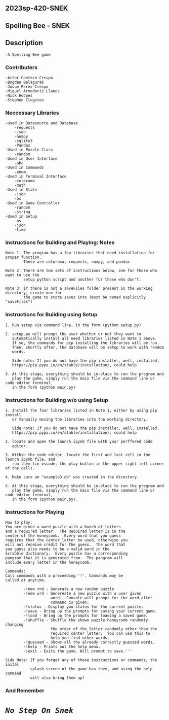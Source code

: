 
## 2023sp-420-SNEK
## Spelling Bee - SNEK

## Description

    -A Spelling Bee game 

### Contributers

    -Aitor Cantero Crespo
    -Bogdan Balagurak
    -Josue Perez-Crespo
    -Miguel Armedariz Llanos
    -Nick Hoopes
    -Stephen Clugston

### Neccessary Libraries

    -Used in Datasource and Database
        -requests
        -json
        -numpy
        -sqlite3
        -Pandas
    -Used in Puzzle Class
        -random
    -Used in User Interface
        -abc
    -Used in Commands
        -enum
    -Used in Terminal Interface
        -colorama
        -math
    -Used in State
        -json
        -os
    -Used in Game Controller
        -random
        -string
    -Used in Setup
        -os
        -json
        -time
    

### Instructions for Building and Playing: Notes

    Note 1: The program has a few libraries that need installation for proper function.
            These are colorama, requests, numpy, and pandas

    Note 2: There are two sets of instructions below, one for those who want to use the 
            setup python script and another for those who don't.

    Note 3: if there is not a saveFiles folder present in the working directory, create one for
            the game to store saves into (must be named explicitly "saveFiles")


### Instructions for Building using Setup

    1. Run setup via command line, in the form (python setup.py)

    2. setup.py will prompt the user whether or not they want to 
       automatically install all need libraries listed in Note 1 above.
       If so, the commands for pip installing the libraries will be run.
       Then, shortly after, the database will be setup to work with random
       words.

       Side note: If you do not have the pip installer, well, installed,
       https://pip.pypa.io/en/stable/installation/, could help
    
    3. At this stage, everything should be in-place to run the program and 
       play the game, simply run the main file via the command line or code editor terminal,
       in the form (python main.py)



### Instructions for Building w/o using Setup

    1. Install the four libraries listed in Note 1, either by using pip install
       or manually moving the libraries into the working directory.

       Side note: If you do not have the pip installer, well, installed,
       https://pip.pypa.io/en/stable/installation/, could help

    2. locate and open the launch.ipynb file with your perffered code
       editor.

    3. Within the code editor, locate the first and last cell in the launch.ipynb file, and
       run them (in vscode, the play button in the upper right left corner of the cell).
    
    4. Make sure an "example3.db" was created in the directory.
    
    5. At this stage, everything should be in-place to run the program and 
       play the game, simply run the main file via the command line or code editor terminal,
       in the form (python main.py).

### Instructions for Playing

    How to play:
    You are given a word puzzle with a bunch of letters
    and a required letter.  The Required letter is in the
    center of the honeycomb.  Every word that you guess
    requires that the center letter be used, otherwise you
    will not receive credit for the guess.  The word that
    you guess also needs to be a valid word in the
    Scrabble dictionary.  Every puzzle has a corresponding
    pangram that it is generated from.  The pangram will
    include every letter in the honeycomb.

    Commands:
    Call commands with a preceeding '!'. Commands may be
    called at anytime.

            -!new rnd - Generate a new random puzzle
            -!new wrd - Genereate a new puzzle with a user given
                        word.  Console will prompt for the word after
                        command is given.
            -!status - Display you status for the current puzzle.
            -!save - Bring up the prompts for saving your current game.
            -!load - Bring up the prompts for loading a saved game.
            -!shuffle - Shuffle the shown puzzle honeycomb randomly, changing
                        the order of the letter randomly other than the 
                        required center letter.  You can use this to
                        help you find other words.
            -!guessed - Shows all the already correctly guessed words.
            -!help - Prints out the help menu.
            -!exit - Exits the game. Will prompt to save.'''

    Side Note: If you forget any of these instructions or commands, the inital
               splash screen of the game has them, and using the help command
               will also bring them up!



### And Remember
    
# ***`No Step On Snek`***

        

